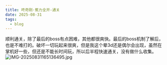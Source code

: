 ```yaml
---
title: 咚奇刚·蕉力全开-通关
date: 2025-08-31
tags:
  - blog
---
```

顺利通关，除了最后的boss有点困难，其他都很爽快。最后的boss机制了解后，也是不难打的。破坏一切玩起来很爽，但是我这个晕3d还是偶尔会出现，虽然在掌机好一些，但还是不能长时间玩，所以后半程快速通关，没有做什么收集。
![IMG-20250831165136495.jpg](image/IMG-20250831165136495.jpg)